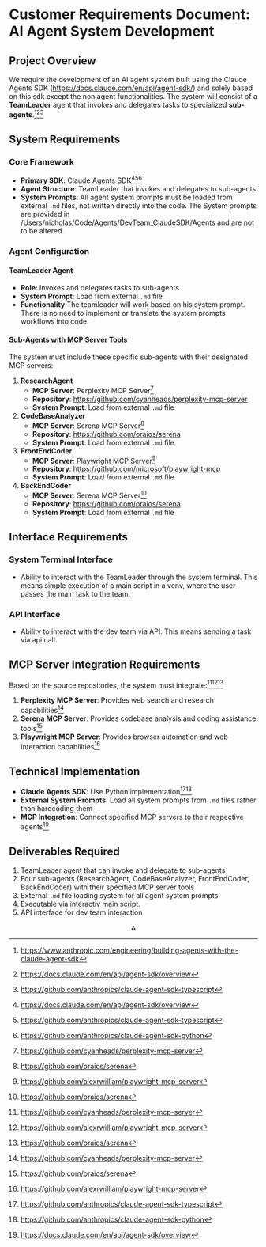 # Customer Requirements Document: AI Agent System Development

## Project Overview

We require the development of an AI agent system built using the Claude Agents SDK (https://docs.claude.com/en/api/agent-sdk/) and solely based on this sdk except the non agent functionalities. The system will consist of a **TeamLeader** agent that invokes and delegates tasks to specialized **sub-agents**.[^1][^2][^3]

## System Requirements

### Core Framework

- **Primary SDK**: Claude Agents SDK[^2][^3][^4]
- **Agent Structure**: TeamLeader that invokes and delegates to sub-agents
- **System Prompts**: All agent system prompts must be loaded from external `.md` files, not written directly into the code. The System prompts are provided in /Users/nicholas/Code/Agents/DevTeam_ClaudeSDK/Agents and are not to be altered.


### Agent Configuration

#### TeamLeader Agent

- **Role**: Invokes and delegates tasks to sub-agents
- **System Prompt**: Load from external `.md` file
- **Functionality** The teamleader will work based on his system prompt. There is no need to implement or translate the system prompts workflows into code


#### Sub-Agents with MCP Server Tools

The system must include these specific sub-agents with their designated MCP servers:

1. **ResearchAgent**
    - **MCP Server**: Perplexity MCP Server[^5]
    - **Repository**: https://github.com/cyanheads/perplexity-mcp-server
    - **System Prompt**: Load from external `.md` file
2. **CodeBaseAnalyzer**
    - **MCP Server**: Serena MCP Server[^6]
    - **Repository**: https://github.com/oraios/serena
    - **System Prompt**: Load from external `.md` file
3. **FrontEndCoder**
    - **MCP Server**: Playwright MCP Server[^7]
    - **Repository**: https://github.com/microsoft/playwright-mcp
    - **System Prompt**: Load from external `.md` file
4. **BackEndCoder**
    - **MCP Server**: Serena MCP Server[^6]
    - **Repository**: https://github.com/oraios/serena
    - **System Prompt**: Load from external `.md` file

## Interface Requirements

### System Terminal Interface

- Ability to interact with the TeamLeader through the system terminal. This means simple execution of a main script in a venv, where the user passes the main task to the team.


### API Interface

- Ability to interact with the dev team via API. This means sending a task via api call.


## MCP Server Integration Requirements

Based on the source repositories, the system must integrate:[^5][^7][^6]

1. **Perplexity MCP Server**: Provides web search and research capabilities[^5]
2. **Serena MCP Server**: Provides codebase analysis and coding assistance tools[^6]
3. **Playwright MCP Server**: Provides browser automation and web interaction capabilities[^7]

## Technical Implementation

- **Claude Agents SDK**: Use Python implementation[^3][^4]
- **External System Prompts**: Load all system prompts from `.md` files rather than hardcoding them
- **MCP Integration**: Connect specified MCP servers to their respective agents[^2]


## Deliverables Required

1. TeamLeader agent that can invoke and delegate to sub-agents
2. Four sub-agents (ResearchAgent, CodeBaseAnalyzer, FrontEndCoder, BackEndCoder) with their specified MCP server tools
3. External `.md` file loading system for all agent system prompts
4. Executable via interactiv main script.
5. API interface for dev team interaction

<div align="center">⁂</div>

[^1]: https://www.anthropic.com/engineering/building-agents-with-the-claude-agent-sdk

[^2]: https://docs.claude.com/en/api/agent-sdk/overview

[^3]: https://github.com/anthropics/claude-agent-sdk-typescript

[^4]: https://github.com/anthropics/claude-agent-sdk-python

[^5]: https://github.com/cyanheads/perplexity-mcp-server

[^6]: https://github.com/oraios/serena

[^7]: https://github.com/alexrwilliam/playwright-mcp-server


